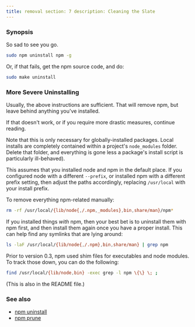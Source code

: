 ```yaml
---
title: removal section: 7 description: Cleaning the Slate
---
```


### Synopsis

So sad to see you go.

```bash
sudo npm uninstall npm -g
```

Or, if that fails, get the npm source code, and do:

```bash
sudo make uninstall
```

### More Severe Uninstalling

Usually, the above instructions are sufficient. That will remove npm, but leave behind anything you've installed.

If that doesn't work, or if you require more drastic measures, continue reading.

Note that this is only necessary for globally-installed packages. Local installs are completely contained within a
project's `node_modules`
folder. Delete that folder, and everything is gone less a package's install script is particularly ill-behaved).

This assumes that you installed node and npm in the default place. If you configured node with a different `--prefix`,
or installed npm with a different prefix setting, then adjust the paths accordingly, replacing
`/usr/local` with your install prefix.

To remove everything npm-related manually:

```bash
rm -rf /usr/local/{lib/node{,/.npm,_modules},bin,share/man}/npm*
```

If you installed things *with* npm, then your best bet is to uninstall them with npm first, and then install them again
once you have a proper install. This can help find any symlinks that are lying around:

```bash
ls -laF /usr/local/{lib/node{,/.npm},bin,share/man} | grep npm
```

Prior to version 0.3, npm used shim files for executables and node modules. To track those down, you can do the
following:

```bash
find /usr/local/{lib/node,bin} -exec grep -l npm \{\} \; ;
```

(This is also in the README file.)

### See also

* [npm uninstall](/commands/npm-uninstall)
* [npm prune](/commands/npm-prune)
